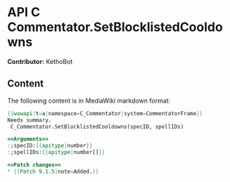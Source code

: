 # API C Commentator.SetBlocklistedCooldowns

**Contributor:** KethoBot

## Content

The following content is in MediaWiki markdown format:

```mediawiki
{{wowapi|t=a|namespace=C_Commentator|system=CommentatorFrame}}
Needs summary.
 C_Commentator.SetBlocklistedCooldowns(specID, spellIDs)

==Arguments==
:;specID:{{apitype|number}}
:;spellIDs:{{apitype|number[]}}

==Patch changes==
* {{Patch 9.1.5|note=Added.}}
```